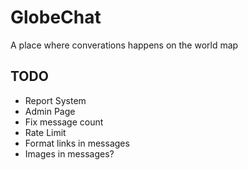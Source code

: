 # GlobeChat

A place where converations happens on the world map

## TODO

- Report System
- Admin Page
- Fix message count
- Rate Limit
- Format links in messages
- Images in messages?
